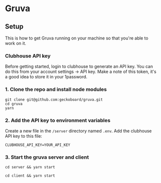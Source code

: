 # Gruva

## Setup

This is how to get Gruva running on your machine so that you're able to work on it.

### Clubhouse API key
Before getting started, login to clubhouse to generate an API key. You can do this from your account settings -> API key. Make a note of this token, it's a good idea to store it in your 1password.

### 1. Clone the repo and install node modules
```
git clone git@github.com:geckoboard/gruva.git
cd gruva
yarn
```

### 2. Add the API key to environment variables
Create a new file in the `/server` directory named `.env`. Add the clubhouse API key to this file:
```
CLUBHOUSE_API_KEY=YOUR_API_KEY
```

### 3. Start the gruva server and client
```
cd server && yarn start
```

```
cd client && yarn start
```

